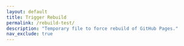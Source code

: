 ```yaml
---
layout: default
title: Trigger Rebuild
permalink: /rebuild-test/
description: "Temporary file to force rebuild of GitHub Pages."
nav_exclude: true
---
```


<!-- This is a temporary file to trigger GitHub Pages rebuild. You can delete it after the site is restored. -->

